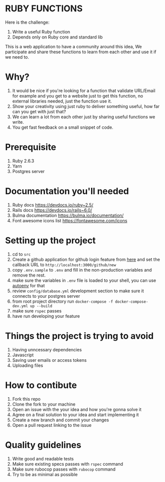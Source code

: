 RUBY FUNCTIONS
==============

Here is the challenge:

1. Write a useful Ruby function
2. Depends only on Ruby core and standard lib

This is a web application to have a community around this idea,
We participate and share these functions to learn from each other
and use it if we need to.

# Why?

1. It would be nice if you're looking for a function that validate URL/Email for example and you get to a website just to get this function, no external libraries needed, just the function use it.
2. Show your creativity using just ruby to deliver something useful, how far can you get with just that?
3. We can learn a lot from each other just by sharing useful functions we write.
4. You get fast feedback on a small snippet of code.

# Prerequisite

1. Ruby 2.6.3
1. Yarn
1. Postgres server

# Documentation you'll needed

1. Ruby docs https://devdocs.io/ruby~2.5/
1. Rails docs https://devdocs.io/rails~6.0/
1. Bulma documentation https://bulma.io/documentation/
1. Font awesome icons list https://fontawesome.com/icons

# Setting up the project

1. cd to `src`
1. Create a github application for github login feature from [here](https://github.com/settings/developers) and set the callback URL to `http://localhost:3000/github/new`
1. copy `.env.sample` to `.env` and fill in the non-production variables and remove the rest.
1. make sure the variables in `.env` file is loaded to your shell, you can use [autoenv](https://github.com/inishchith/autoenv) for that
1. review `config/database.yml` development section to make sure it connects to your postgres server
1. from root project directory run `docker-compose -f docker-compose-dev.yml up --build`
1. make sure `rspec` passes
1. have run developing your feature

# Things the project is trying to avoid

1. Having unncessary dependencies
1. Javascript
1. Saving user emails or access tokens
1. Uploading files

# How to contibute

1. Fork this repo
1. Clone the fork to your machine
1. Open an issue with the your idea and how you're gonna solve it
1. Agree on a final solution to your idea and start implementing it
1. Create a new branch and commit your changes
1. Open a pull request linking to the issue


# Quality guidelines

1. Write good and readable tests
1. Make sure existing specs passes with `rspec` command
1. Make sure rubocop passes with `rubocop` command
1. Try to be as minimal as possible
